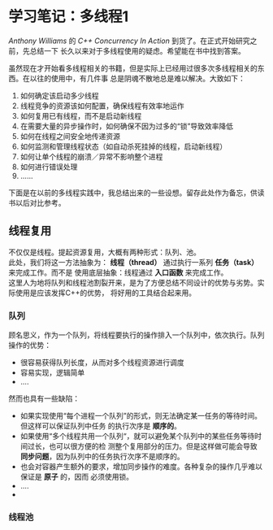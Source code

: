 # 学习笔记：多线程1
_Anthony Williams_ 的 _C++ Concurrency In Action_ 到货了。在正式开始研究之前，先总结一下
长久以来对于多线程使用的疑虑。希望能在书中找到答案。

虽然现在才开始看多线程相关的书籍，但是实际上已经用过很多次多线程相关的东西。在以往的使用中，有几件事
总是阴魂不散地总是难以解决。大致如下：

1. 如何确定该启动多少线程
2. 线程竞争的资源该如何配置，确保线程有效率地运作
3. 如何复用已有线程，而不是启动新线程
4. 在需要大量的异步操作时，如何确保不因为过多的“锁”导致效率降低
5. 如何在线程之间安全地传递资源
6. 如何监测和管理线程状态（如自动杀死挂掉的线程，启动新线程）
7. 如何让单个线程的崩溃／异常不影响整个进程
8. 如何进行错误处理
9. ......

下面是在以前的多线程实践中，我总结出来的一些设想。留存此处作为备忘，供读书以后对比参考。

## 线程复用
不仅仅是线程。提起资源复用，大概有两种形式：队列、池。  
此处，我们将这一方法抽象为： __线程（thread）__ 通过执行一系列 __任务（task）__ 来完成工作。而不是
使用底层抽象：线程通过 __入口函数__ 来完成工作。  
这里人为地将队列和线程池割裂开来，是为了方便总结不同设计的优势与劣势。实际使用是应该发挥C++的优势，
将好用的工具结合起来用。

### 队列
顾名思义，作为一个队列，将线程要执行的操作排入一个队列中，依次执行。队列操作的优势：

- 很容易获得队列长度，从而对多个线程资源进行调度
- 容易实现，逻辑简单
- ....

然而也具有一些缺陷：

- 如果实现使用“每个进程一个队列”的形式，则无法确定某一任务的等待时间。但这样可以保证队列中任务
的执行次序是 __顺序的__。
- 如果使用“多个线程共用一个队列“，就可以避免某个队列中的某些任务等待时间过长，也可以很方便的检
测整个复用部分的压力。但是这样做可能会导致 __同步问题__，因为队列中的任务执行次序不是顺序的。
- 也会对容器产生额外的要求，增加同步操作的难度。各种复杂的操作几乎难以保证是 __原子__ 的，因而
必须使用锁。
- ....
-

### 线程池
